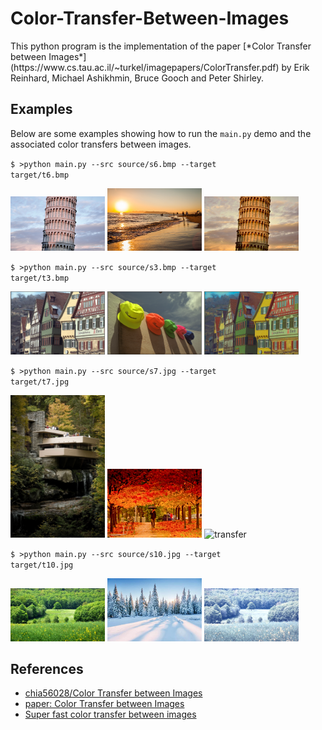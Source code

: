 # Color-Transfer-Between-Images

<p> 
This python program is the implementation of the paper [*Color Transfer between Images*](https://www.cs.tau.ac.il/~turkel/imagepapers/ColorTransfer.pdf) by Erik Reinhard, Michael Ashikhmin, Bruce Gooch and Peter Shirley.
</p>

## Examples
Below are some examples showing how to run the <code>main.py</code> demo and the associated color transfers between images.

<code>$ >python main.py --src source/s6.bmp --target target/t6.bmp</code>
<p float="left">
	<img src="source/s6.bmp" width = "30%" height = "30%" alt="transfer" />
	<img src="target/t6.bmp" width = "30%" height = "30%" alt="transfer" />
	<img src="transfer/s6_t6.bmp" width = "30%" height = "30%" alt="transfer" />
</p> 

<code>$ >python main.py --src source/s3.bmp --target target/t3.bmp</code>
<p float="left">
	<img src="source/s3.bmp" width = "30%" height = "30%" alt="transfer" />
	<img src="target/t3.bmp" width = "30%" height = "30%" alt="transfer" />
	<img src="transfer/s3_t3.bmp" width = "30%" height = "30%" alt="transfer" />
</p> 

<code>$ >python main.py --src source/s7.jpg --target target/t7.jpg</code>
<p float="left" align="top">
	<img src="source/s7.jpg" width = "30%" height = "30%" alt="transfer" />
	<img src="target/t7.jpg" width = "30%" height = "30%" alt="transfer" />
	<img src="transfer/s7_t7.bmp" width = "30%" height = "30%" alt="transfer" />
</p>

<code>$ >python main.py --src source/s10.jpg --target target/t10.jpg</code>
<p float="left">
	<img src="source/s10.jpg" width = "30%" height = "30%" alt="transfer" />
	<img src="target/t10.jpg" width = "30%" height = "30%" alt="transfer" />
	<img src="transfer/s10_t10.bmp" width = "30%" height = "30%" alt="transfer" />
</p>

## References
- [chia56028/Color Transfer between Images](https://github.com/chia56028/Color-Transfer-between-Images)
- [paper: Color Transfer between Images](https://www.cs.tau.ac.il/~turkel/imagepapers/ColorTransfer.pdf)
- [Super fast color transfer between images](https://github.com/jrosebr1/color_transfer) 